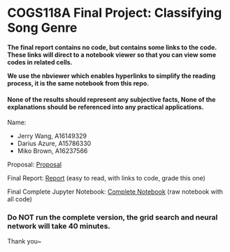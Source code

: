# COGS118A Final Project: Classifying Song Genre

**The final report contains no code, but contains some links to the code. These links will direct to a notebook viewer so that you can view some codes in related cells.**

**We use the nbviewer which enables hyperlinks to simplify the reading process, it is the same notebook from this repo.**

#### None of the results should represent any subjective facts, None of the explanations should be referenced into any practical applications.

Name: 
- Jerry Wang, A16149329
- Darius Azure, A15786330
- Miko Brown, A16237566

Proposal: [Proposal](https://github.com/COGS118A/Group021-Wi23/blob/main/ProposalGroup021-Wi23.ipynb)

Final Report: [Report](https://github.com/COGS118A/Group021-Wi23/blob/main/FinalProjectGroup021-Wi23.ipynb) (easy to read, with links to code, grade this one)

Final Complete Jupyter Notebook: [Complete Notebook](https://github.com/COGS118A/Group021-Wi23/blob/main/FinalProjectCompleteVersion.ipynb) (raw notebook with all code)

### Do NOT run the complete version, the grid search and neural network will take 40 minutes.


Thank you~
